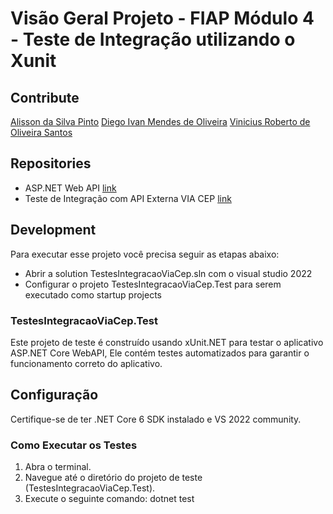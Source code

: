 # Visão Geral Projeto - FIAP Módulo 4 - Teste de Integração utilizando o Xunit

## Contribute

[Alisson da Silva Pinto](https://github.com/DevAlissonPinto)
[Diego Ivan Mendes de Oliveira](https://github.com/diegoivanmendes)
[Vinicius Roberto de Oliveira Santos](https://github.com/vroliveira)


## Repositories
* ASP.NET Web API  [link](https://github.com/vroliveira/TesteIntegracaoViaCep)
* Teste de Integração com API Externa VIA CEP [link](https://github.com/vroliveira/TesteIntegracaoViaCep)

## Development 

Para executar esse projeto você precisa seguir as etapas abaixo:

* Abrir a solution TestesIntegracaoViaCep.sln com o visual studio 2022
* Configurar o projeto TestesIntegracaoViaCep.Test para serem executado como startup projects

### TestesIntegracaoViaCep.Test

Este projeto de teste é construído usando xUnit.NET para testar o aplicativo ASP.NET Core WebAPI, Ele contém testes automatizados para garantir o funcionamento correto do aplicativo.

## Configuração

Certifique-se de ter .NET Core 6 SDK instalado e VS 2022 community.

### Como Executar os Testes

1. Abra o terminal.
2. Navegue até o diretório do projeto de teste (TestesIntegracaoViaCep.Test).
3. Execute o seguinte comando: dotnet test
